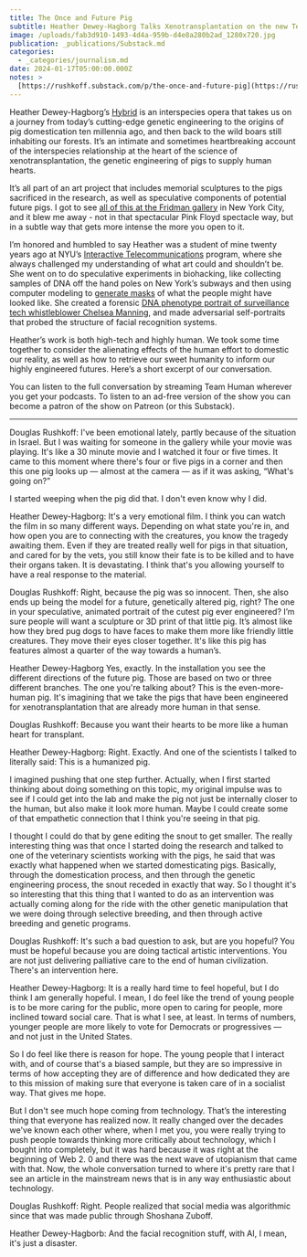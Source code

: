 ```yaml
---
title: The Once and Future Pig
subtitle: Heather Dewey-Hagborg Talks Xenotransplantation on the new Team Human Show
image: /uploads/fab3d910-1493-4d4a-959b-d4e8a280b2ad_1280x720.jpg
publication: _publications/Substack.md
categories:
  - _categories/journalism.md
date: 2024-01-17T05:00:00.000Z
notes: >
  [https://rushkoff.substack.com/p/the-once-and-future-pig](https://rushkoff.substack.com/p/the-once-and-future-pig)
---
```


Heather Dewey-Hagborg’s [Hybrid](https://deweyhagborg.com/projects/hybrid-an-interspecies-opera) is an interspecies opera that takes us on a journey from today’s cutting-edge genetic engineering to the origins of pig domestication ten millennia ago, and then back to the wild boars still inhabiting our forests. It’s an intimate and sometimes heartbreaking account of the interspecies relationship at the heart of the science of xenotransplantation, the genetic engineering of pigs to supply human hearts.

It’s all part of an art project that includes memorial sculptures to the pigs sacrificed in the research, as well as speculative components of potential future pigs. I got to see [all of this at the Fridman gallery](https://www.fridmangallery.com/heather-dewey-hagborg) in New York City, and it blew me away - not in that spectacular Pink Floyd spectacle way, but in a subtle way that gets more intense the more you open to it.

I’m honored and humbled to say Heather was a student of mine twenty years ago at NYU’s [Interactive Telecommunications](https://tisch.nyu.edu/itp/admissions/itp-mps) program, where she always challenged my understanding of what art could and shouldn’t be. She went on to do speculative experiments in biohacking, like collecting samples of DNA off the hand poles on New York’s subways and then using computer modeling to [generate masks](https://deweyhagborg.com/projects/stranger-visions) of what the people might have looked like. She created a forensic [DNA phenotype portrait of surveillance tech whistleblower Chelsea Manning](https://deweyhagborg.com/projects/radical-love), and made adversarial self-portraits that probed the structure of facial recognition systems.

Heather’s work is both high-tech and highly human. We took some time together to consider the alienating effects of the human effort to domestic our reality, as well as how to retrieve our sweet humanity to inform our highly engineered futures. Here’s a short excerpt of our conversation.

You can listen to the full conversation by streaming Team Human wherever you get your podcasts. To listen to an ad-free version of the show you can become a patron of the show on Patreon (or this Substack).

***

Douglas Rushkoff:
I've been emotional lately, partly because of the situation in Israel. But I was waiting for someone in the gallery while your movie was playing. It's like a 30 minute movie and I watched it four or five times. It came to this moment where there's four or five pigs in a corner and then this one pig looks up — almost at the camera — as if it was asking, “What's going on?”

I started weeping when the pig did that. I don't even know why I did.

Heather Dewey-Hagborg:
It's a very emotional film. I think you can watch the film in so many different ways. Depending on what state you're in, and how open you are to connecting with the creatures, you know the tragedy awaiting them. Even if they are treated really well for pigs in that situation, and cared for by the vets, you still know their fate is to be killed and to have their organs taken. It is devastating. I think that's you allowing yourself to have a real response to the material. 

Douglas Rushkoff:
Right, because the pig was so innocent. Then, she also ends up being the model for a future, genetically altered pig, right? The one in your speculative, animated portrait of the cutest pig ever engineered? I’m sure people will want a sculpture or 3D print of that little pig. It’s almost like how they bred pug dogs to have faces to make them more like friendly little creatures. They move their eyes closer together. It's like this pig has features almost a quarter of the way towards a human’s. 

Heather Dewey-Hagborg
Yes, exactly. In the installation you see the different directions of the future pig. Those are based on two or three different branches. The one you're talking about? This is the even-more-human pig. It's imagining that we take the pigs that have been engineered for xenotransplantation that are already more human in that sense.

Douglas Rushkoff:
Because you want their hearts to be more like a human heart for transplant.

Heather Dewey-Hagborg:
Right. Exactly. And one of the scientists I talked to literally said: This is a humanized pig. 

I imagined pushing that one step further. Actually, when I first started thinking about doing something on this topic, my original impulse was to see if I could get into the lab and make the pig not just be internally closer to the human, but also make it look more human. Maybe I could create some of that empathetic connection that I think you're seeing in that pig.

I thought I could do that by gene editing the snout to get smaller. The really interesting thing was that once I started doing the research and talked to one of the veterinary scientists working with the pigs, he said that was exactly what happened when we started domesticating pigs. Basically, through the domestication process, and then through the genetic engineering process, the snout receded in exactly that way. So I thought it's so interesting that this thing that I wanted to do as an intervention was actually coming along for the ride with the other genetic manipulation that we were doing through selective breeding, and then through active breeding and genetic programs. 

Douglas Rushkoff:
It's such a bad question to ask, but are you hopeful? You must be hopeful because you are doing tactical artistic interventions. You are not just delivering palliative care to the end of human civilization. There's an intervention here.

Heather Dewey-Hagborg:
It is a really hard time to feel hopeful, but I do think I am generally hopeful. I mean, I do feel like the trend of young people is to be more caring for the public, more open to caring for people, more inclined toward social care. That is what I see, at least. In terms of numbers, younger people are more likely to vote for Democrats or progressives — and not just in the United States.

So I do feel like there is reason for hope. The young people that I interact with, and of course that's a biased sample, but they are so impressive in terms of how accepting they are of difference and how dedicated they are to this mission of making sure that everyone is taken care of in a socialist way. That gives me hope. 

But I don't see much hope coming from technology. That’s the interesting thing that everyone has realized now. It really changed over the decades we've known each other where, when I met you, you were really trying to push people towards thinking more critically about technology, which I bought into completely, but it was hard because it was right at the beginning of Web 2. 0 and there was the next wave of utopianism that came with that. Now, the whole conversation turned to where it's pretty rare that I see an article in the mainstream news that is in any way enthusiastic about technology. 

Douglas Rushkoff:
Right. People realized that social media was algorithmic since that was made public through Shoshana Zuboff.

Heather Dewey-Hagborb:
And the facial recognition stuff, with AI, I mean, it's just a disaster.

